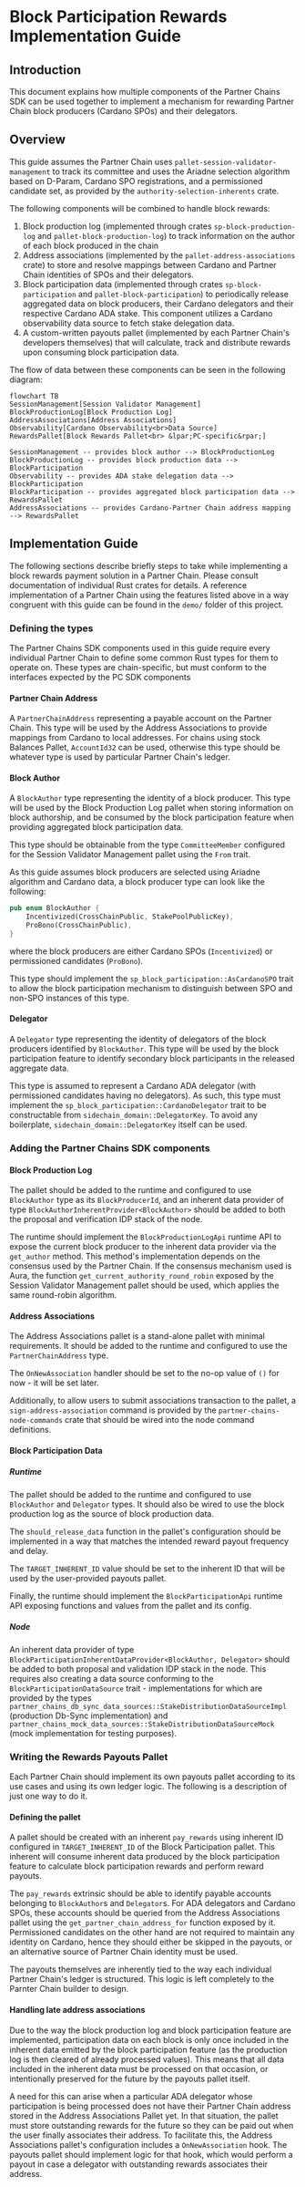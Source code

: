 # Block Participation Rewards Implementation Guide

## Introduction

This document explains how multiple components of the Partner Chains SDK can be used together
to implement a mechanism for rewarding Partner Chain block producers (Cardano SPOs) and their
delegators.
 
## Overview

This guide assumes the Partner Chain uses `pallet-session-validator-management` to track its
committee and uses the Ariadne selection algorithm based on D-Param, Cardano SPO registrations,
and a permissioned candidate set, as provided by the `authority-selection-inherents` crate.

The following components will be combined to handle block rewards:
1. Block production log (implemented through crates `sp-block-production-log` and `pallet-block-production-log`)
   to track information on the author of each block produced in the chain
2. Address associations (implemented by the `pallet-address-associations` crate) to store and resolve
   mappings between Cardano and Partner Chain identities of SPOs and their delegators.
3. Block participation data (implemented through crates `sp-block-participation` and `pallet-block-participation`)
   to periodically release aggregated data on block producers, their Cardano delegators and their
   respective Cardano ADA stake. This component utilizes a Cardano observability data source
   to fetch stake delegation data.
4. A custom-written payouts pallet (implemented by each Partner Chain's developers themselves) that will
   calculate, track and distribute rewards upon consuming block participation data.

The flow of data between these components can be seen in the following diagram:
```mermaid
flowchart TB
SessionManagement[Session Validator Management]
BlockProductionLog[Block Production Log]
AddressAssociations[Address Associations]
Observability[Cardano Observability<br>Data Source]
RewardsPallet[Block Rewards Pallet<br> &lpar;PC-specific&rpar;]

SessionManagement -- provides block author --> BlockProductionLog
BlockProductionLog -- provides block production data --> BlockParticipation
Observability -- provides ADA stake delegation data --> BlockParticipation
BlockParticipation -- provides aggregated block participation data --> RewardsPallet
AddressAssociations -- provides Cardano-Partner Chain address mapping --> RewardsPallet
```

## Implementation Guide

The following sections describe briefly steps to take while implementing a block rewards payment solution
in a Partner Chain. Please consult documentation of individual Rust crates for details.
A reference implementation of a Partner Chain using the features listed above in a way congruent with this
guide can be found in the `demo/` folder of this project.

### Defining the types

The Partner Chains SDK components used in this guide require every individual Partner Chain to define some
common Rust types for them to operate on. These types are chain-specific, but must conform to the interfaces
expected by the PC SDK components

#### Partner Chain Address

A `PartnerChainAddress` representing a payable account on the Partner Chain. This type will be used by the Address
Associations to provide mappings from Cardano to local addresses. For chains using stock Balances Pallet,
`AccountId32` can be used, otherwise this type should be whatever type is used by particular Partner Chain's ledger.

#### Block Author

A `BlockAuthor` type representing the identity of a block producer. This type will be used by the Block
Production Log pallet when storing information on block authorship, and be consumed by the block
participation feature when providing aggregated block participation data.

This type should be obtainable from the type `CommitteeMember` configured for the Session Validator Management pallet
using the `From` trait.

As this guide assumes block producers are selected using Ariadne algorithm and Cardano data, a block producer type
can look like the following:
```rust
pub enum BlockAuthor {
	Incentivized(CrossChainPublic, StakePoolPublicKey),
	ProBono(CrossChainPublic),
}
```
where the block producers are either Cardano SPOs (`Incentivized`) or permissioned candidates (`ProBono`).

This type should implement the `sp_block_participation::AsCardanoSPO` trait to allow the block participation mechanism
to distinguish between SPO and non-SPO instances of this type.

#### Delegator

A `Delegator` type representing the identity of delegators of the block producers identified by `BlockAuthor`.
This type will be used by the block participation feature to identify secondary block participants in the
released aggregate data.

This type is assumed to represent a Cardano ADA delegator (with permissioned candidates
having no delegators). As such, this type must implement the `sp_block_participation::CardanoDelegator` trait
to be constructable from `sidechain_domain::DelegatorKey`. To avoid any boilerplate, `sidechain_domain::DelegatorKey`
itself can be used.

### Adding the Partner Chains SDK components

#### Block Production Log

The pallet should be added to the runtime and configured to use `BlockAuthor` type as its `BlockProducerId`, and
an inherent data provider of type `BlockAuthorInherentProvider<BlockAuthor>` should be added to both the proposal
and verification IDP stack of the node.

The runtime should implement the `BlockProductionLogApi` runtime API to expose the current block producer to the
inherent data provider via the `get_author` method. This method's implementation depends on the consensus used by
the Partner Chain. If the consensus mechanism used is Aura, the function `get_current_authority_round_robin`
exposed by the Session Validator Management pallet should be used, which applies the same round-robin algorithm.

#### Address Associations

The Address Associations pallet is a stand-alone pallet with minimal requirements.
It should be added to the runtime and configured to use the `PartnerChainAddress` type.

The `OnNewAssociation` handler should be set to the no-op value of `()` for now - it will be set later.

Additionally, to allow users to submit associations transaction to the pallet, a `sign-address-association` command
is provided by the `partner-chains-node-commands` crate that should be wired into the node command definitions.

#### Block Participation Data

##### Runtime

The pallet should be added to the runtime and configured to use `BlockAuthor` and `Delegator` types.
It should also be wired to use the block production log as the source of block production data.

The `should_release_data` function in the pallet's configuration should be implemented in a way that matches the
intended reward payout frequency and delay.

The `TARGET_INHERENT_ID` value should be set to the inherent ID that will be used by the user-provided payouts pallet.

Finally, the runtime should implement the `BlockParticipationApi` runtime API exposing functions and values from the
pallet and its config.

##### Node

An inherent data provider of type `BlockParticipationInherentDataProvider<BlockAuthor, Delegator>` should be added
to both proposal and validation IDP stack in the node. This requires also creating a data source conforming to the
`BlockParticipationDataSource` trait - implementations for which are provided by the types
`partner_chains_db_sync_data_sources::StakeDistributionDataSourceImpl` (production Db-Sync implementation)
and `partner_chains_mock_data_sources::StakeDistributionDataSourceMock` (mock implementation for testing purposes).

### Writing the Rewards Payouts Pallet

Each Partner Chain should implement its own payouts pallet according to its use cases and using its own ledger logic.
The following is a description of just one way to do it.

#### Defining the pallet

A pallet should be created with an inherent `pay_rewards` using inherent ID configured in `TARGET_INHERENT_ID`
of the Block Participation pallet.
This inherent will consume inherent data produced by the block participation feature to calculate block participation
rewards and perform reward payouts.

The `pay_rewards` extrinsic should be able to identify payable accounts belonging to `BlockAuthor`s and `Delegator`s.
For ADA delegators and Cardano SPOs, these accounts should be queried from the Address Associations pallet
using the `get_partner_chain_address_for` function exposed by it. Permissioned candidates on the other hand are not
required to maintain any identity on Cardano, hence they should either be skipped in the payouts, or an alternative
source of Partner Chain identity must be used.

The payouts themselves are inherently tied to the way each individual Partner Chain's ledger is structured. This
logic is left completely to the Parnter Chain builder to design.

#### Handling late address associations

Due to the way the block production log and block participation feature are implemented, participation data on each
block is only once included in the inherent data emitted by the block participation feature (as the production log
is then cleared of already processed values). This means that all data included in the inherent data must be processed
on that occasion, or intentionally preserved for the future by the payouts pallet itself.

A need for this can arise when a particular ADA delegator whose participation is being processed does not have
their Partner Chain address stored in the Address Associations Pallet yet. In that situation, the pallet must store
outstanding rewards for the future so they can be paid out when the user finally associates their address.
To facilitate this, the Address Associations pallet's configuration includes a `OnNewAssociation` hook. The payouts
pallet should implement logic for that hook, which would perform a payout in case a delegator with outstanding rewards
associates their address.
